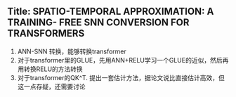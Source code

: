 ## Title: SPATIO-TEMPORAL APPROXIMATION: A TRAINING- FREE SNN CONVERSION FOR TRANSFORMERS
1. ANN-SNN 转换，能够转换transformer
2. 对于transformer里的GLUE，先用ANN+RELU学习一个GLUE的近似，然后再用转换RELU的方法转换
3. 对于transformer的QK^T. 提出一套估计方法，据论文说比直接估计高效，但这一点存疑，还需要讨论